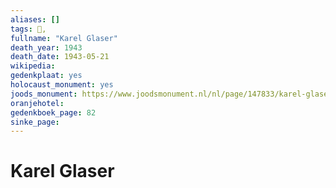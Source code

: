 ```yaml
---
aliases: []
tags: 👤, 
fullname: "Karel Glaser"
death_year: 1943
death_date: 1943-05-21
wikipedia:
gedenkplaat: yes
holocaust_monument: yes
joods_monument: https://www.joodsmonument.nl/nl/page/147833/karel-glaser
oranjehotel:
gedenkboek_page: 82
sinke_page:
---
```


# Karel Glaser

